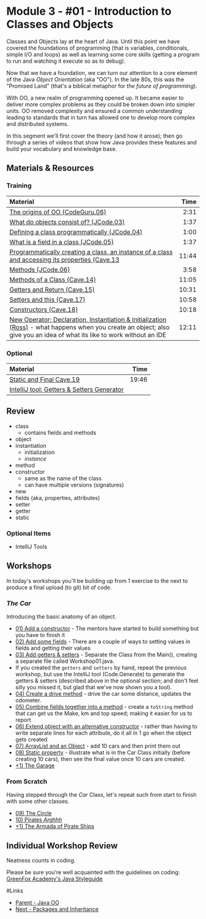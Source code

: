 # Module 3 - #01 - Introduction to Classes and Objects
Classes and Objects lay at the heart of Java.  Until this point we have covered the foundations of programming (that is variables, conditionals, simple I/O and loops) as well as learning some core skills (getting a program to run and watching it execute so as to debug).  

Now that we have a foundation, we can turn our attention to a core element of the Java *Object Orientation* (aka "OO").  In the late 80s, this was the &quot;Promised Land&quot; (that&apos;s a biblical metaphor for *the future of programming*).  

With OO, a new realm of programming opened up.  It became easier to deliver more complex problems as they could be broken down into simpler units.  OO removed complexity and ensured a common understanding leading to standards that in turn has allowed one to develop more complex and distributed systems.

In this segment we'll first cover the theory (and how it arose); then go through a series of videos that show how Java provides these features and build your vocabulary and knowledge base.

## Materials & Resources

### Training
| Material | Time |
|:---------|-----:|
|[The origins of OO (CodeGuru.06)](https://www.youtube.com/watch?v=pBlH24tFRQk)|2:31|
|[What do objects consist of? (JCode.03)](https://www.youtube.com/watch?v=eKC04ztp09o)|1:37|
|[Defining a class programmatically (JCode.04)](https://www.youtube.com/watch?v=X8D2FVAfNtI)|1:00|
|[What is a field in a class (JCode.05)](https://www.youtube.com/watch?v=UDVVPUqjsRg)|1:37|
|[Programmatically creating a class, an instance of a class and accessing its properties (Cave.13](https://www.youtube.com/watch?v=OHw2t8BaIUg#t=50)|11:44|
|[Methods (JCode.06)](https://www.youtube.com/watch?v=chWtlHxYS8Y)|3:58|
|[Methods of a Class (Cave.14)](https://www.youtube.com/watch?v=-eoNHtILOs4)|11:05|
|[Getters and Return (Cave.15)](https://www.youtube.com/watch?v=foX28s2Qw0w)|10:31|
|[Setters and this (Cave.17)](https://www.youtube.com/watch?v=x-gBJ6q3Ufc)|10:58|
|[Constructors (Cave.18)](https://www.youtube.com/watch?v=oSiN1J_G01Q)|10:18|
|[New Operator; Declaration, Instantiation & Initialization (Ross)](https://www.youtube.com/watch?v=VyPFa1Slh7A#t=50) - what happens when you create an object; also give you an idea of what its like to work without an IDE|12:11|


### Optional
| Material | Time |
|:---------|-----:|
|[Static and Final Cave.19](https://www.youtube.com/watch?v=yImBET6EO8c)|19:46|
|[IntelliJ tool: Getters &amp; Setters Generator](https://www.jetbrains.com/help/idea/2016.2/generating-getters-and-setters.html)||

## Review
- class
  - contains fields and methods
- object
- instantiation
  - initialization
  - *instance*
- method
- constructor
  - same as the name of the class
  - can have multiple versions (signatures)
- new
- fields (aka, properties, attributes)
- setter
- getter
- static

### Optional Items
- IntelliJ Tools


## Workshops
In today's workshops you'll be building up from 1 exercise to the next to produce a final upload (to git) bit of code.

### *The Car*
Introducing the basic anatomy of an object.
- [01) Add a constructor](workshop/Workshop01.md) - The mentors have started to build something but you have to finish it
- [02) Add some fields](workshop/Workshop01-AddFields.md) - There are a couple of ways to setting values in fields and getting their values
- [03) Add getters &amp; setters](workshop/Workshop01-AddGetters.md) - Separate the Class from the Main(), creating a separate file called Workshop01.java.
- If you created the `getters` and `setters` by hand, repeat the previous workshop, but use the IntelliJ tool (Code.Generate) to generate the getters &amp; setters (described above in the optional section; and don't feel silly you missed it, but glad that we've now shown you a tool).
- [04) Create a drive method](workshop/Workshop01-AddDrive.md) - drive the car some distance, updates the odometer.
- [05) Combine fields together into a method](workshop/Workshop01-ToString.md) - create a `toString` method that can get us the Make, km and top speed; making it easier for us to report
- [06) Extend object with an alternative constructor](workshop/Workshop01-Constructor2.md) - rather than having to write separate lines for each attribute, do it all in 1 go when the object gets created
- [07) ArrayList and an Object](workshop/Workshop01-ArrayOf10.md) - add 10 cars and then print them out
- [08) Static property](workshop/Workshop01-Static.md) - illustrate what is in the Car Class initially (before creating 10 cars), then see the final value once 10 cars are created.
- [+1) The Garage](workshop/Garage.md)

### From Scratch
Having stepped through the *Car* Class, let's repeat such from start to finish with some other classes.
- [09) The Circle](workshop/Workshop02.md)
- [10) Pirates *Arghhh*](workshop/Workshop03.md)
- [+1) The Armada of Pirate Ships](workshop/Ship.md)



## Individual Workshop Review
Neatness counts in coding.

Please be sure you're well acquainted with the guidelines on coding: [GreenFox Academy's Java Styleguide](../../styleguide/java.md)


#Links
- [Parent - Java OO](../README.md)
- [Next - Packages and Inheritance ](../2-packages-and-inheritance/README.md)
